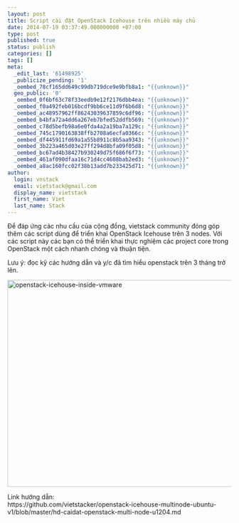 ```yaml
---
layout: post
title: Script cài đặt OpenStack Icehouse trên nhiều máy chủ
date: 2014-07-19 03:37:49.000000000 +07:00
type: post
published: true
status: publish
categories: []
tags: []
meta:
  _edit_last: '61498925'
  _publicize_pending: '1'
  _oembed_78cf165dd649c99db719dce9e9bfb8a1: "{{unknown}}"
  geo_public: '0'
  _oembed_0f6bf63c78f33eedb9e12f2176dbb4ea: "{{unknown}}"
  _oembed_f0a492feb016bcdf9bb6ce11d9f6b6d8: "{{unknown}}"
  _oembed_ac48957962ff86243039637859c6df96: "{{unknown}}"
  _oembed_b4bfa72a4dd6a267eb7bfed52ddfb569: "{{unknown}}"
  _oembed_c78d5befb98a6e0fda4a2a19ba7a129c: "{{unknown}}"
  _oembed_745c1790163838ffb2708a6ecfa0366c: "{{unknown}}"
  _oembed_df445911fd69a1a55b8911c8b5aa9343: "{{unknown}}"
  _oembed_3b223a465d03e27ff294d8bfa09f05d8: "{{unknown}}"
  _oembed_bc67ad4b38427b930249d75f686f6f73: "{{unknown}}"
  _oembed_461af090dfaa16c71d4cc4608bab2ed3: "{{unknown}}"
  _oembed_a8ac160fcc02f38b13add7b233425d71: "{{unknown}}"
author:
  login: vnstack
  email: vietstack@gmail.com
  display_name: vietstack
  first_name: Viet
  last_name: Stack
---
```

<p>Để đáp ứng các nhu cầu của cộng đồng, vietstack community đóng góp thêm các script dùng để triển khai OpenStack Icehouse trên 3 nodes. Với các script này các bạn có thể triển khai thực nghiệm các project core trong OpenStack một cách nhanh chóng và thuận tiện.</p>
<p>Lưu ý: đọc kỹ các hướng dẫn và y/c đã tìm hiểu openstack trên 3 tháng trở lên.</p>
<p><a href="https://vietstack.files.wordpress.com/2014/07/openstack-icehouse-inside-vmware.png"><img class="aligncenter size-large wp-image-305" src="{{ site.baseurl }}/assets/openstack-icehouse-inside-vmware.png?w=630" alt="openstack-icehouse-inside-vmware" width="630" height="465" /></a></p>
<p>Link hướng dẫn:<br />
https://github.com/vietstacker/openstack-icehouse-multinode-ubuntu-v1/blob/master/hd-caidat-openstack-multi-node-u1204.md</p>
<p>&nbsp;</p>
